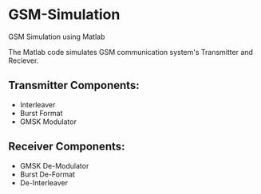 # GSM-Simulation
GSM Simulation using Matlab


The Matlab code simulates GSM communication system's Transmitter and Reciever.

## Transmitter Components:

- Interleaver
- Burst Format
- GMSK Modulator


## Receiver Components:
- GMSK De-Modulator
- Burst De-Format
- De-Interleaver
